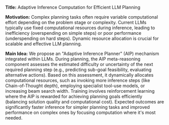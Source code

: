 **Title:** Adaptive Inference Computation for Efficient LLM Planning

**Motivation:** Complex planning tasks often require variable computational effort depending on the problem stage or complexity. Current LLMs typically use fixed computational resources during inference, leading to inefficiency (overspending on simple steps) or poor performance (underspending on hard steps). Dynamic resource allocation is crucial for scalable and effective LLM planning.

**Main Idea:** We propose an "Adaptive Inference Planner" (AIP) mechanism integrated within LLMs. During planning, the AIP meta-reasoning component assesses the estimated difficulty or uncertainty of the next required planning step (e.g., predicting sub-goal feasibility, evaluating alternative actions). Based on this assessment, it dynamically allocates computational resources, such as invoking more inference steps (like Chain-of-Thought depth), employing specialist tool-use models, or increasing beam search width. Training involves reinforcement learning where the AIP is rewarded for achieving planning goals efficiently (balancing solution quality and computational cost). Expected outcomes are significantly faster inference for simpler planning tasks and improved performance on complex ones by focusing computation where it's most needed.